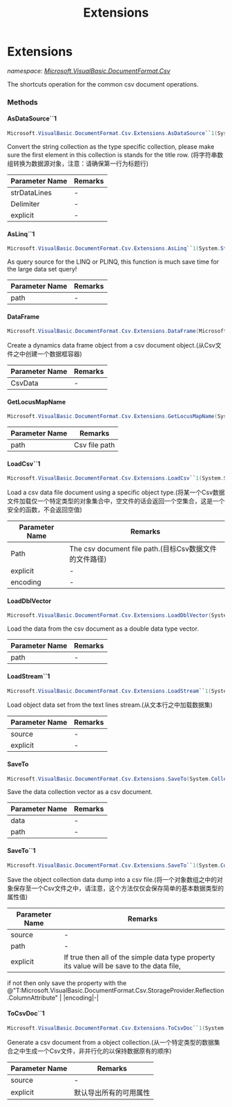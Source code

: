 ﻿---
title: Extensions
---

# Extensions
_namespace: [Microsoft.VisualBasic.DocumentFormat.Csv](N-Microsoft.VisualBasic.DocumentFormat.Csv.html)_

The shortcuts operation for the common csv document operations.



### Methods

#### AsDataSource``1
```csharp
Microsoft.VisualBasic.DocumentFormat.Csv.Extensions.AsDataSource``1(System.Collections.Generic.IEnumerable{System.String},System.String,System.Boolean)
```
Convert the string collection as the type specific collection, please make sure the first element
 in this collection is stands for the title row.
 (将字符串数组转换为数据源对象，注意：请确保第一行为标题行)

|Parameter Name|Remarks|
|--------------|-------|
|strDataLines|-|
|Delimiter|-|
|explicit|-|


#### AsLinq``1
```csharp
Microsoft.VisualBasic.DocumentFormat.Csv.Extensions.AsLinq``1(System.String)
```
As query source for the LINQ or PLINQ, this function is much save time for the large data set query!

|Parameter Name|Remarks|
|--------------|-------|
|path|-|


#### DataFrame
```csharp
Microsoft.VisualBasic.DocumentFormat.Csv.Extensions.DataFrame(Microsoft.VisualBasic.DocumentFormat.Csv.DocumentStream.File)
```
Create a dynamics data frame object from a csv document object.(从Csv文件之中创建一个数据框容器)

|Parameter Name|Remarks|
|--------------|-------|
|CsvData|-|


#### GetLocusMapName
```csharp
Microsoft.VisualBasic.DocumentFormat.Csv.Extensions.GetLocusMapName(System.String)
```


|Parameter Name|Remarks|
|--------------|-------|
|path|Csv file path|


#### LoadCsv``1
```csharp
Microsoft.VisualBasic.DocumentFormat.Csv.Extensions.LoadCsv``1(System.String,System.Boolean,System.Text.Encoding,System.Boolean,System.Collections.Generic.Dictionary{System.String,System.String})
```
Load a csv data file document using a specific object type.(将某一个Csv数据文件加载仅一个特定类型的对象集合中，空文件的话会返回一个空集合，这是一个安全的函数，不会返回空值)

|Parameter Name|Remarks|
|--------------|-------|
|Path|The csv document file path.(目标Csv数据文件的文件路径)|
|explicit|-|
|encoding|-|


#### LoadDblVector
```csharp
Microsoft.VisualBasic.DocumentFormat.Csv.Extensions.LoadDblVector(System.String)
```
Load the data from the csv document as a double data type vector.

|Parameter Name|Remarks|
|--------------|-------|
|path|-|


#### LoadStream``1
```csharp
Microsoft.VisualBasic.DocumentFormat.Csv.Extensions.LoadStream``1(System.Collections.Generic.IEnumerable{System.String},System.Boolean)
```
Load object data set from the text lines stream.(从文本行之中加载数据集)

|Parameter Name|Remarks|
|--------------|-------|
|source|-|
|explicit|-|


#### SaveTo
```csharp
Microsoft.VisualBasic.DocumentFormat.Csv.Extensions.SaveTo(System.Collections.Generic.IEnumerable{System.Double},System.String)
```
Save the data collection vector as a csv document.

|Parameter Name|Remarks|
|--------------|-------|
|data|-|
|path|-|


#### SaveTo``1
```csharp
Microsoft.VisualBasic.DocumentFormat.Csv.Extensions.SaveTo``1(System.Collections.Generic.IEnumerable{``0},System.String,System.Boolean,System.Text.Encoding,System.String)
```
Save the object collection data dump into a csv file.(将一个对象数组之中的对象保存至一个Csv文件之中，请注意，这个方法仅仅会保存简单的基本数据类型的属性值)

|Parameter Name|Remarks|
|--------------|-------|
|source|-|
|path|-|
|explicit|If true then all of the simple data type property its value will be save to the data file,
 if not then only save the property with the @"T:Microsoft.VisualBasic.DocumentFormat.Csv.StorageProvider.Reflection.ColumnAttribute"
 |
|encoding|-|


#### ToCsvDoc``1
```csharp
Microsoft.VisualBasic.DocumentFormat.Csv.Extensions.ToCsvDoc``1(System.Collections.Generic.IEnumerable{``0},System.Boolean)
```
Generate a csv document from a object collection.(从一个特定类型的数据集合之中生成一个Csv文件，非并行化的以保持数据原有的顺序)

|Parameter Name|Remarks|
|--------------|-------|
|source|-|
|explicit|默认导出所有的可用属性|



